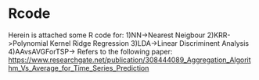 # Rcode
Herein is attached some R code for:
1)NN->Nearest Neigbour 
2)KRR->Polynomial Kernel Ridge Regression
3)LDA->Linear Discriminent Analysis
4)AAvsAVGForTSP-> Refers to the following paper:
https://www.researchgate.net/publication/308444089_Aggregation_Algorithm_Vs_Average_for_Time_Series_Prediction
